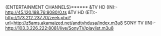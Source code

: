 {ENTERTAINMENT CHANNELS}=*****
&TV HD (IN):- http://45.120.188.76:8080/0.ts &TV HD (ET):-http://173.212.237.70/zee5.php?url=http://z5ams.akamaized.net/andtvhdusa/index.m3u8 SONY TV (IN):- http://103.3.226.222:8081/live/SonyTV/playlist.m3u8  
